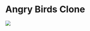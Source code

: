 # Angry Birds Clone

<img src="https://drive.google.com/file/d/1lSQXiuYD9gb8pEph9EruLbSPDnZiY-ir/view?usp=sharing">
